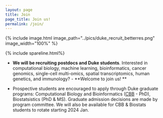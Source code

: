 ```yaml
---
layout: page
title: Join
page_title: Join us!
permalink: /join/
---
```

{% include image.html image_path="../pics/duke_recruit_betterres.png" image_width="100%" %}

{% include spareline.html%}
- **We will be recruiting postdocs and Duke students**. Interested in computational biology, machine learning, bioinformatics, cancer genomics, single-cell multi-omics, spatial transcriptomics, human genetics, and immunology? - **Welcome to join us! **

- Prospective students are encouraged to apply through Duke graduate programs: Computational Biology and Bioinformatics ([CBB] - PhD), Biostatsistics (PhD & MS). Graduate admission decisions are made by program committee. We will also be available for CBB & Biostats students to rotate starting 2024 Jan.

[CBB]: https://medschool.duke.edu/education/biomedical-phd-programs/computational-biology-and-bioinformatics-program